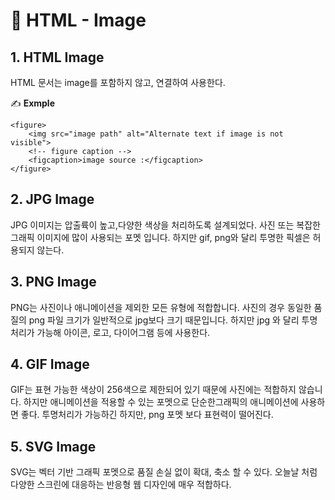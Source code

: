 # 📄 HTML - Image

## 1. HTML Image

HTML 문서는 image를 포함하지 않고, 연결하여 사용한다.

✍ **Exmple**

```markup
<figure>
    <img src="image path" alt="Alternate text if image is not visible">
    <!-- figure caption -->
    <figcaption>image source :</figcaption>
</figure>
```

## 2. JPG Image 

JPG 이미지는 압출륙이 높고,다양한 색상을 처리하도록 설계되었다. 사진 또는 복잡한 그래픽 이미지에 많이 사용되는 포멧 입니다. 하지만 gif, png와 달리 투명한 픽셀은 허용되지 않는다.

## 3. PNG Image

PNG는 사진이나 애니메이션을 제외한 모든 유형에 적합합니다. 사진의 경우 동일한 품질의 png 파일 크기가 일반적으로 jpg보다 크기 때문입니다. 하지만 jpg 와 달리 투명처리가 가능해 아이콘, 로고, 다이어그램 등에 사용한다.

## 4. GIF Image

GIF는 표현 가능한 색상이 256색으로 제한되어 있기 때문에 사진에는 적합하지 않습니다. 하지만 애니메이션을 적용할 수 있는 포멧으로 단순한그래픽의 애니메이션에 사용하면 좋다. 투명처리가 가능하긴 하지만, png 포멧 보다 표현력이 떨어진다.

## 5. SVG Image

SVG는 벡터 기반 그래픽 포멧으로 품질 손실 없이 확대, 축소 할 수 있다. 오늘날 처럼 다양한 스크린에 대응하는 반응형 웹 디자인에 매우 적합하다.

